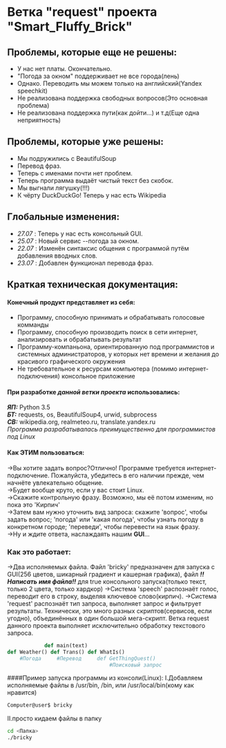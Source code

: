 # Ветка "request" проекта "Smart_Fluffy_Brick"

## Проблемы, которые еще не решены:

 * У нас нет платы. Окончательно.
 * "Погода за окном" поддерживает не все города(лень)
 * Однако. Переводить мы можем только на английский(Yandex speechkit)
 * Не реализована поддержка свободных вопросов(Это основная проблема)
 * Не реализована поддержка пути(как дойти...) и т.д(Еще одна неприятность)

## Проблемы, которые уже решены:

 * Мы подружились с BeautifulSoup
 * Перевод фраз.
 * Теперь с именами почти нет проблем.
 * Теперь программа выдаёт чистый текст без скобок.
 * Мы выгнали лягушку(!!!)
 * К чёрту DuckDuckGo! Теперь у нас есть Wikipedia

## Глобальные изменения:

 * *27.07* : Теперь у нас есть консольный GUI.
 * *25.07* : Новый сервис --погода за окном.
 * *22.07* : Изменён синтаксис общения с программой путём добавления вводных слов.
 * *23.07* : Добавлен функционал перевода фраз.

## Краткая техническая документация:

#### Конечный продукт представляет из себя:

 * Программу, способную принимать и обрабатывать голосовые комманды
 * Программу, способную производить поиск в сети интернет, анализировать и обрабатывать результат
 * Программу-компаньона, ориентированную под программистов и системных администраторов, у которых нет времени и желания до красивого графического окружения
 * Не требовательное к ресурсам компьютера (помимо интернет-подключения) консольное приложение

#### При разработке *данной ветки проекта* использовались:
***ЯП:*** Python 3.5 <br>
***БТ:*** requests, os, BeautifulSoup4, urwid, subprocess <br>
***СВ:*** wikipedia.org, realmeteo.ru, translate.yandex.ru <br>
*Программа разрабатывалась преимущественно для программистов под Linux*

#### Как ЭТИМ пользоваться:
->Вы хотите задать вопрос?Отлично! Программе требуется интернет-подключение. Пожалуйста, убедитесь в его наличии прежде, чем начнёте увлекательно общение. <br>
->Будет вообще круто, если у вас стоит Linux. <br>
->Скажите контрольную фразу. Возможно, мы её потом изменим, но пока это 'Кирпич'<br>
->Затем вам нужно уточнить вид запроса: скажите 'вопрос', чтобы задать вопрос; 'погода' или 'какая погода', чтобы узнать погоду в конкретном городе; 'переведи', чтобы перевести на язык фразу.<br>
->Ну и ждите ответа, наслаждаять нашим **GUI**...<br>

### Как это работает:
->Два исполняемых файла. Файл 'bricky' предназначен для запуска с GUI(256 цветов, шикарный градиент и кашерная графика), файл ***!!Написать имя файла!!*** для true консольного запуска(только текст, только 2 цвета, только хардкор)
->Система 'speech' распознаёт голос, переводит его в строку, выделяя ключевое слово(кирпич).
->Система 'request' распознаёт тип запроса, выполняет запрос и фильтрует результаты.
Технически, это много разных скриптов(сервисов, если угодно), объединённых в один большой мега-скрипт.
Ветка request данного проекта выполняет исключительно обработку текстового запроса.
```python
			def main(text)
def Weather() def Trans() def WhatIs()
	#Погода		#Перевод	 def GetThingQuest()
								 #Поисковый запрос
```
####Пример запуска программы из консоли(Linux):
I.Добавляем исполняемые файлы в /usr/bin, /bin, или /usr/local/bin(кому как нравится)
```zsh
Computer@user$ bricky
```
II.просто кидаем файлы в папку
```zsh
cd <Папка>
./bricky
```
